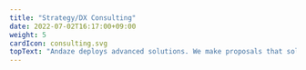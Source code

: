 ```yaml
---
title: "Strategy/DX Consulting"
date: 2022-07-02T16:17:00+09:00
weight: 5
cardIcon: consulting.svg
topText: "Andaze deploys advanced solutions. We make proposals that solve our clients' problems while incorporating superior technologies and seasonal industry trends. We are attentive, persistent, and use collaboration and expertise. We provide thorough support so that our clients can utilize the best solutions."
---
```

